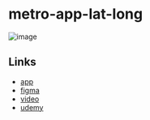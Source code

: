 # metro-app-lat-long

![image](https://i.hizliresim.com/56l8euy.gif)

## Links

- [app](https://train-station-clone.netlify.app/)
- [figma](https://www.figma.com/file/0ZumQ2GFCBLiA0AUxfMsW0/Untitled?type=design&node-id=0-1&mode=design&t=rVPZHCWsceSzYgug-0)
- [video]()
- [udemy]()
